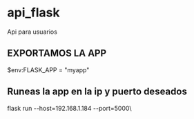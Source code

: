 # api_flask
Api para usuarios


## EXPORTAMOS LA APP

$env:FLASK_APP = "myapp"

## Runeas la app en la ip y puerto deseados
flask run --host=192.168.1.184 --port=5000\
